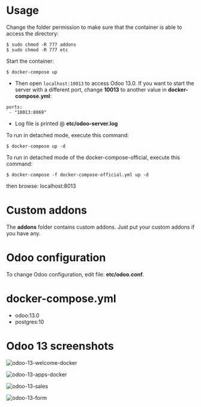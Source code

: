# Usage

Change the folder permission to make sure that the container is able to access the directory:
```
$ sudo chmod -R 777 addons
$ sudo chmod -R 777 etc
```

Start the container:
```
$ docker-compose up
```

* Then open `localhost:10013` to access Odoo 13.0. If you want to start the server with a different port, change **10013** to another value in **docker-compose.yml**:

```
ports:
 - "10013:8069"
```

* Log file is printed @ **etc/odoo-server.log**

To run in detached mode, execute this command:

```
$ docker-compose up -d
```

To run in detached mode of the docker-compose-official, execute this command:

```
$ docker-compose -f docker-compose-official.yml up -d
```

then browse: localhost:8013


# Custom addons

The **addons** folder contains custom addons. Just put your custom addons if you have any.

# Odoo configuration

To change Odoo configuration, edit file: **etc/odoo.conf**.

# docker-compose.yml

* odoo:13.0
* postgres:10

# Odoo 13 screenshots

![odoo-13-welcome-docker](screenshots/odoo-13-welcome-screenshot.png)

![odoo-13-apps-docker](screenshots/odoo-13-apps-screenshot.png)

![odoo-13-sales](screenshots/odoo-13-sales-screen.png)

![odoo-13-form](screenshots/odoo-13-sales-form.png)